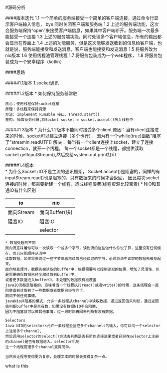 #源码分析

####版本迭代
    1.1 一个简单的服务端接受一个简单的客户端连接，通过命令行显示客户端输入信息，.bye 同时关闭客户端和服务端
    1.2 上述的服务端功能，这次会服务端保持“open”来接受客户端信息，如果其中客户端断开。服务端一次最多能接受一个连接
    1.3 上述的服务端功能，同时处理多个客户端信息，所有的输出都会显示在界面上
    1.4 上述的功能服务，但是这次能够发送收到的信息给客户端，也就是说，服务端能接受和发送消息，客户端也能接受和发送消息
    1.5 将服务改为nio版本
    1.6 使用线程池管理线程
    1.7 将服务包装成为一个web程序，
    1.8 将服务包装成为一个安卓程序（kotlin）
    
####思路

#####1.1版本
    1.socket通讯
    
#####1.2版本 
    * 如何保持服务器常驻
    
    核心：使用线程保持socket连接
    原理：多线程来保持资源
    方法: implement Runable 接口，Thread.start()
    重构: 抽取业务代码,将Socket socket = socket.accept()放入线程中
    
#####1.3版本 
    * 为什么1.2版本不能同时接受多个client 
    原因：当有client连接进来的时候，socket可以建立连接（多个也行），
    因为有一个whilie(true)函数"阻塞了"streamIn.readUTF()
    解决： 每当有一个client连接上socket，建立了连接connection，就开一个线程，
    每一个socket都是一个线程，都提供读取socket.getInputStream(),然后交给system.out.print打印

#####1.4版本  
    * 为什么Socket+IO不是主流的通讯框架，
    Socket.accept()是阻塞的，同样的有inputStream.read()也是阻塞的，只有数据来的时候才会返回，
    因此每次socket连接的时候，都需要新建一个线程，造成线程浪费(线程资源比较宝贵)
    * NIO和普通IO有什么区别
    
| io                  | nio                 |
| ------------------- | ------------------- |
| 面向Stream           | 面向Buffer(块)       |
| 阻塞IO               | 阻塞IO               |
|                     | selector            |

    * 数据处理的不同
    面向流意味着你可以一次读取一个或多个字节，读到流的这些做什么你说了算，这里没有任何缓存，而且只能顺序从流中
    读取数据，如果需要跳过一些字节或者再读取已经读过的字节，必须将流中读取的数据先缓存起来。
    面向块处理时，数据先被读取的buffer中，根据需要可以控制读取的位置，增加了灵活性，但是需要确保数据已经全部读取到buffer中，
    或者更多数据进入buffer中，未处理的数据没有被覆盖
    javaIO流都是阻塞的，意味着当一个线程执行read()或者write()的时候，这条线程会一直阻塞直到读取到了一些数据或者数据已经写完了，
    期间不做任何事情。
    javaNio非阻塞的模式，允许一条线程从channel中读取数据，通过返回值来判断，通过返回值判断buffer中是否有数，如果没有数据NIO不会阻塞，
    因为不阻塞就可以做其他事情，过一段时间再回来判断有没有数据。
    
    Selectors
    Java NIO的selectors允许一条线程去监控多个channels的输入，你可以向一个selector上注册多个channel,
    然后调用selector的select()方法去判断是否有新的连接进来或者已经在selector上注册的channel是否有数据进入。selector机制
    让一个线程管理多个channel变得简单。
    
    当然会让程序变得更为复杂，处理文本的时候会变得复杂一点。
    
 what is this 

    
   
    
    

    
    


    

    
    


